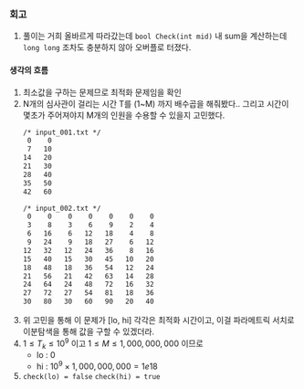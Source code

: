 ### 회고

1. 풀이는 거희 올바르게 따라갔는데
`bool Check(int mid)` 내 sum을 계산하는데 
`long long` 조차도 충분하지 않아 오버플로 터졌다.

#### 생각의 흐름
1. 최소값을 구하는 문제므로 최적화 문제임을 확인
2. N개의 심사관이 걸리는 시간 T를 (1~M) 까지 배수곱을 해줘봤다.. 
   그리고 시간이 몇초가 주어져야지 M개의 인원을 수용할 수 있을지 고민했다.
    ```txt
    /* input_001.txt */
     0    0 
     7   10 
    14   20 
    21   30 
    28   40 
    35   50 
    42   60 
    ```
    ```txt
    /* input_002.txt */
     0    0    0    0    0    0    0 
     3    8    3    6    9    2    4 
     6   16    6   12   18    4    8 
     9   24    9   18   27    6   12 
    12   32   12   24   36    8   16 
    15   40   15   30   45   10   20 
    18   48   18   36   54   12   24 
    21   56   21   42   63   14   28 
    24   64   24   48   72   16   32 
    27   72   27   54   81   18   36 
    30   80   30   60   90   20   40
    ```
3. 위 고민을 통해 이 문제가 [lo, hi] 각각은 최적화 시간이고, 이걸 파라메트릭 서치로 이분탐색을 통해 값을 구할 수 있겠더라.
4. $1 ≤ T_k ≤ 10^9$ 이고 $1 ≤ M ≤ 1,000,000,000$ 이므로
   * lo : 0
   * hi : $10^9 \times 1,000,000,000 = 1e18$
5. `check(lo) = false` `check(hi) = true` 